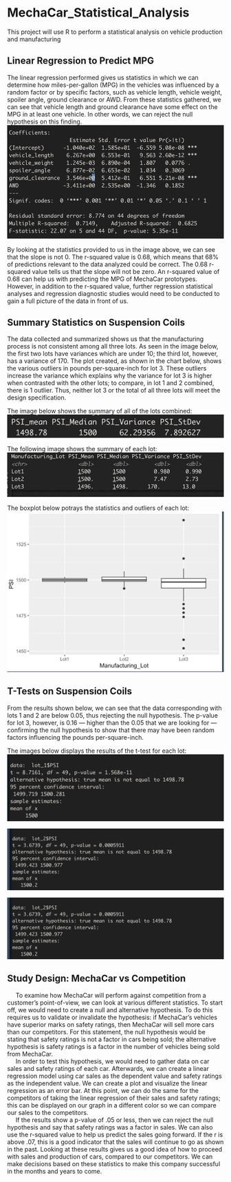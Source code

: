 # MechaCar_Statistical_Analysis
This project will use R to perform a statistical analysis on vehicle production and manufacturing

## Linear Regression to Predict MPG
The linear regression performed gives us statistics in which we can determine how miles-per-gallon (MPG) in the vehicles was influenced by a random factor or by specific factors, such as vehicle length, vehicle weight, spoiler angle, ground clearance or AWD. From these statistics gathered, we can see that vehicle length and ground clearance have some effect on the MPG in at least one vehicle. In other words, we can reject the null hypothesis on this finding. 
![linear_regression](https://github.com/shireenkahlon/MechaCar_Statistical_Analysis/blob/main/screenshots/mechacar_linear_regression.png)


By looking at the statistics provided to us in the image above, we can see that the slope is not 0. The r-squared value is 0.68, which means that 68% of predictions relevant to the data analyzed could be correct. The 0.68 r-squared value tells us that the slope will not be zero. An r-squared value of 0.68 can help us with predicting the MPG of MechaCar prototypes. However, in addition to the r-squared value, further regression statistical analyses and regression diagnostic studies would need to be conducted to gain a full picture of the data in front of us.


## Summary Statistics on Suspension Coils
The data collected and summarized shows us that the manufacturing process is not consistent among all three lots. As seen in the image below, the first two lots have variances which are under 10; the third lot, however, has a variance of 170. The plot created, as shown in the chart below, shows the various outliers in pounds per-square-inch for lot 3. These outliers increase the variance which explains why the variance for lot 3 is higher when contrasted with the other lots; to compare, in lot 1 and 2 combined, there is 1 outlier. Thus, neither lot 3 or the total of all three lots will meet the design specification.

The image below shows the summary of all of the lots combined:
![total_summary](https://github.com/shireenkahlon/MechaCar_Statistical_Analysis/blob/main/screenshots/Total_Summary.png)

The following image shows the summary of each lot:
![lot_summary](https://github.com/shireenkahlon/MechaCar_Statistical_Analysis/blob/main/screenshots/Lot_Summary.png)

The boxplot below potrays the statistics and outliers of each lot:
![PSI_boxplot](https://github.com/shireenkahlon/MechaCar_Statistical_Analysis/blob/main/screenshots/PSI_Boxplot.png)


## T-Tests on Suspension Coils
From the results shown below, we can see that the data corresponding with lots 1 and 2 are below 0.05, thus rejecting the null hypothesis. The p-value for lot 3, however, is 0.16 — higher than the 0.05 that we are looking for — confirming the null hypothesis to show that there may have been random factors influencing the pounds per-square-inch.

The images below displays the results of the t-test for each lot:
![lot_1_ttest](https://github.com/shireenkahlon/MechaCar_Statistical_Analysis/blob/main/screenshots/lot_1_ttest.png)

![lot_2_ttest](https://github.com/shireenkahlon/MechaCar_Statistical_Analysis/blob/main/screenshots/lot_2_ttest.png)

![lot_3_ttest](https://github.com/shireenkahlon/MechaCar_Statistical_Analysis/blob/main/screenshots/lot_2_ttest.png)

## Study Design: MechaCar vs Competition
      To examine how MechaCar will perform against competition from a customer’s point-of-view, we can look at various different statistics. To start off, we would need to create a null and alternative hypothesis. To do this requires us to validate or invalidate the hypothesis: if MechaCar’s vehicles have superior marks on safety ratings, then MechaCar will sell more cars than our competitors. For this statement, the null hypothesis would be stating that safety ratings is not a factor in cars being sold; the alternative hypothesis is safety ratings is a factor in the number of vehicles being sold from MechaCar.  
      In order to test this hypothesis, we would need to gather data on car sales and safety ratings of each car. Afterwards, we can create a linear regression model using car sales as the dependent value and safety ratings as the independent value. We can create a plot and visualize the linear regression as an error bar. At this point, we can do the same for the competitors of taking the linear regression of their sales and safety ratings; this can be displayed on our graph in a different color so we can compare our sales to the competitors.   
      If the results show a p-value of .05 or less, then we can reject the null hypothesis and say that safety ratings was a factor in sales. We can also use the r-squared value to help us predict the sales going forward. If the r is above .07, this is a good indicator that the sales will continue to go as shown in the past. Looking at these results gives us a good idea of how to proceed with sales and production of cars, compared to our competitors. We can make decisions based on these statistics to make this company successful in the months and years to come.


